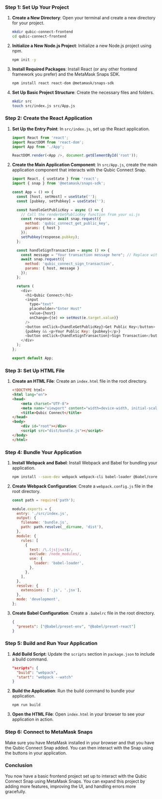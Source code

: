 ### Step 1: Set Up Your Project

1. **Create a New Directory**:
   Open your terminal and create a new directory for your project.

   ```bash
   mkdir qubic-connect-frontend
   cd qubic-connect-frontend
   ```

2. **Initialize a New Node.js Project**:
   Initialize a new Node.js project using npm.

   ```bash
   npm init -y
   ```

3. **Install Required Packages**:
   Install React (or any other frontend framework you prefer) and the MetaMask Snaps SDK.

   ```bash
   npm install react react-dom @metamask/snaps-sdk
   ```

4. **Set Up Basic Project Structure**:
   Create the necessary files and folders.

   ```bash
   mkdir src
   touch src/index.js src/App.js
   ```

### Step 2: Create the React Application

1. **Set Up the Entry Point**:
   In `src/index.js`, set up the React application.

   ```javascript
   import React from 'react';
   import ReactDOM from 'react-dom';
   import App from './App';

   ReactDOM.render(<App />, document.getElementById('root'));
   ```

2. **Create the Main Application Component**:
   In `src/App.js`, create the main application component that interacts with the Qubic Connect Snap.

   ```javascript
   import React, { useState } from 'react';
   import { snap } from '@metamask/snaps-sdk';

   const App = () => {
     const [host, setHost] = useState('');
     const [pubkey, setPubkey] = useState('');

     const handleGetPublicKey = async () => {
       // Call the renderGetPublicKey function from your ui.js
       const response = await snap.request({
         method: 'qubic_connect_get_public_key',
         params: { host }
       });
       setPubkey(response.pubkey);
     };

     const handleSignTransaction = async () => {
       const message = "Your transaction message here"; // Replace with actual message
       await snap.request({
         method: 'qubic_connect_sign_transaction',
         params: { host, message }
       });
     };

     return (
       <div>
         <h1>Qubic Connect</h1>
         <input
           type="text"
           placeholder="Enter Host"
           value={host}
           onChange={(e) => setHost(e.target.value)}
         />
         <button onClick={handleGetPublicKey}>Get Public Key</button>
         {pubkey && <p>Your Public Key: {pubkey}</p>}
         <button onClick={handleSignTransaction}>Sign Transaction</button>
       </div>
     );
   };

   export default App;
   ```

### Step 3: Set Up HTML File

1. **Create an HTML File**:
   Create an `index.html` file in the root directory.

   ```html
   <!DOCTYPE html>
   <html lang="en">
   <head>
       <meta charset="UTF-8">
       <meta name="viewport" content="width=device-width, initial-scale=1.0">
       <title>Qubic Connect</title>
   </head>
   <body>
       <div id="root"></div>
       <script src="dist/bundle.js"></script>
   </body>
   </html>
   ```

### Step 4: Bundle Your Application

1. **Install Webpack and Babel**:
   Install Webpack and Babel for bundling your application.

   ```bash
   npm install --save-dev webpack webpack-cli babel-loader @babel/core @babel/preset-env @babel/preset-react
   ```

2. **Create Webpack Configuration**:
   Create a `webpack.config.js` file in the root directory.

   ```javascript
   const path = require('path');

   module.exports = {
     entry: './src/index.js',
     output: {
       filename: 'bundle.js',
       path: path.resolve(__dirname, 'dist'),
     },
     module: {
       rules: [
         {
           test: /\.(js|jsx)$/,
           exclude: /node_modules/,
           use: {
             loader: 'babel-loader',
           },
         },
       ],
     },
     resolve: {
       extensions: ['.js', '.jsx'],
     },
     mode: 'development',
   };
   ```

3. **Create Babel Configuration**:
   Create a `.babelrc` file in the root directory.

   ```json
   {
     "presets": ["@babel/preset-env", "@babel/preset-react"]
   }
   ```

### Step 5: Build and Run Your Application

1. **Add Build Script**:
   Update the `scripts` section in `package.json` to include a build command.

   ```json
   "scripts": {
     "build": "webpack",
     "start": "webpack --watch"
   }
   ```

2. **Build the Application**:
   Run the build command to bundle your application.

   ```bash
   npm run build
   ```

3. **Open the HTML File**:
   Open `index.html` in your browser to see your application in action.

### Step 6: Connect to MetaMask Snaps

Make sure you have MetaMask installed in your browser and that you have the Qubic Connect Snap added. You can then interact with the Snap using the buttons in your application.

### Conclusion

You now have a basic frontend project set up to interact with the Qubic Connect Snap using MetaMask Snaps. You can expand this project by adding more features, improving the UI, and handling errors more gracefully.